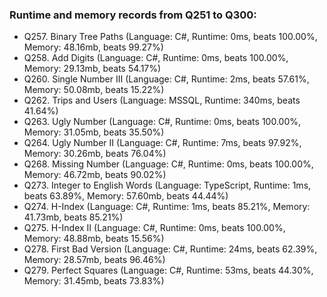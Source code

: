 ### Runtime and memory records from Q251 to Q300:
- Q257. Binary Tree Paths (Language: C#, Runtime: 0ms, beats 100.00%, Memory: 48.16mb, beats 99.27%)
- Q258. Add Digits (Language: C#, Runtime: 0ms, beats 100.00%, Memory: 29.13mb, beats 54.17%)
- Q260. Single Number III (Language: C#, Runtime: 2ms, beats 57.61%, Memory: 50.08mb, beats 15.22%)
- Q262. Trips and Users (Language: MSSQL, Runtime: 340ms, beats 41.64%)
- Q263. Ugly Number (Language: C#, Runtime: 0ms, beats 100.00%, Memory: 31.05mb, beats 35.50%)
- Q264. Ugly Number II (Language: C#, Runtime: 7ms, beats 97.92%, Memory: 30.26mb, beats 76.04%)
- Q268. Missing Number (Language: C#, Runtime: 0ms, beats 100.00%, Memory: 46.72mb, beats 90.02%)
- Q273. Integer to English Words (Language: TypeScript, Runtime: 1ms, beats 63.89%, Memory: 57.60mb, beats 44.44%)
- Q274. H-Index (Language: C#, Runtime: 1ms, beats 85.21%, Memory: 41.73mb, beats 85.21%)
- Q275. H-Index II (Language: C#, Runtime: 0ms, beats 100.00%, Memory: 48.88mb, beats 15.56%)
- Q278. First Bad Version (Language: C#, Runtime: 24ms, beats 62.39%, Memory: 28.57mb, beats 96.46%)
- Q279. Perfect Squares (Language: C#, Runtime: 53ms, beats 44.30%, Memory: 31.45mb, beats 73.83%)